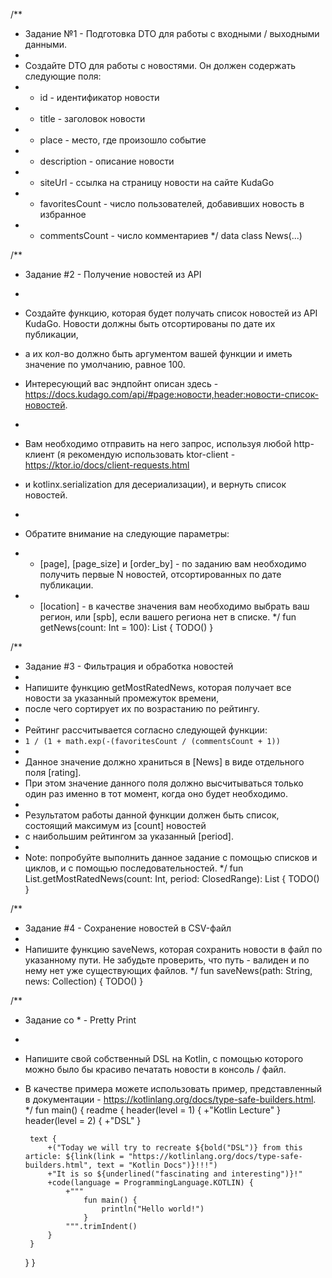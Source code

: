 /**
 * Задание №1 - Подготовка DTO для работы с входными / выходными данными.
 *
 * Создайте DTO для работы с новостями. Он должен содержать следующие поля:
 * - id - идентификатор новости
 * - title - заголовок новости
 * - place - место, где произошло событие
 * - description - описание новости
 * - siteUrl - ссылка на страницу новости на сайте KudaGo
 * - favoritesCount - число пользователей, добавивших новость в избранное
 * - commentsCount - число комментариев
 */
data class News(...)
 
/**
 * Задание #2 - Получение новостей из API
 *
 * Создайте функцию, которая будет получать список новостей из API KudaGo. Новости должны быть отсортированы по дате их публикации,
 * а их кол-во должно быть аргументом вашей функции и иметь значение по умолчанию, равное 100.
 
 * Интересующий вас эндпойнт описан здесь - https://docs.kudago.com/api/#page:новости,header:новости-список-новостей.
 *
 * Вам необходимо отправить на него запрос, используя любой http-клиент (я рекомендую использовать ktor-client - https://ktor.io/docs/client-requests.html
 * и kotlinx.serialization для десериализации), и вернуть список новостей.
 *
 * Обратите внимание на следующие параметры:
 * - [page], [page_size] и [order_by] - по заданию вам необходимо получить первые N новостей, отсортированных по дате публикации.
 * - [location] - в качестве значения вам необходимо выбрать ваш регион, или [spb], если вашего региона нет в списке.
 */
fun getNews(count: Int = 100): List<News> {
    TODO()
}
 
/**
 * Задание #3 - Фильтрация и обработка новостей
 *
 * Напишите функцию getMostRatedNews, которая получает все новости за указанный промежуток времени,
 * после чего сортирует их по возрастанию по рейтингу.
 *
 * Рейтинг рассчитывается согласно следующей функции:
 * `1 / (1 + math.exp(-(favoritesCount / (commentsCount + 1))`
 *
 * Данное значение должно храниться в [News] в виде отдельного поля [rating].
 * При этом значение данного поля должно высчитываться только один раз именно в тот момент, когда оно будет необходимо.
 *
 * Результатом работы данной функции должен быть список, состоящий максимум из [count] новостей
 * с наибольшим рейтингом за указанный [period].
 *
 * Note: попробуйте выполнить данное задание с помощью списков и циклов, и с помощью последовательностей.
 */
fun List<News>.getMostRatedNews(count: Int, period: ClosedRange<LocalDate>): List<News> {
    TODO()
}
 
/**
 * Задание #4 - Сохранение новостей в CSV-файл
 *
 * Напишите функцию saveNews, которая сохранить новости в файл по указанному пути. Не забудьте проверить, что путь - валиден и по нему нет уже существующих файлов. 
 */
fun saveNews(path: String, news: Collection<News>) {
    TODO()
} 
 
/**
 * Задание со * - Pretty Print
 *
 * Напишите свой собственный DSL на Kotlin, с помощью которого можно было бы красиво печатать новости в консоль / файл.
 * В качестве примера можете использовать пример, представленный в документации - https://kotlinlang.org/docs/type-safe-builders.html.
 */
fun main() {
    readme {
        header(level = 1) { +"Kotlin Lecture" }
        header(level = 2) { +"DSL" }
 
        text {
            +("Today we will try to recreate ${bold("DSL")} from this article: ${link(link = "https://kotlinlang.org/docs/type-safe-builders.html", text = "Kotlin Docs")}!!!")
            +"It is so ${underlined("fascinating and interesting")}!"
            +code(language = ProgrammingLanguage.KOTLIN) {
                +"""
                    fun main() {
                        println("Hello world!")
                    }
                """.trimIndent()
            }
        }
    }
} 
